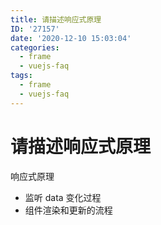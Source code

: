 ```yaml
---
title: 请描述响应式原理
ID: '27157'
date: '2020-12-10 15:03:04'
categories:
  - frame
  - vuejs-faq
tags:
  - frame
  - vuejs-faq
---
```


# 请描述响应式原理

响应式原理

- 监听 data 变化过程
- 组件渲染和更新的流程
 
 
 
 
 
